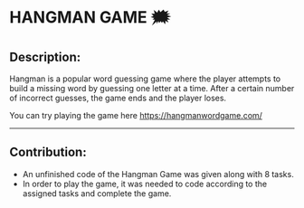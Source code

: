 # HANGMAN GAME 🗯
## Description:

Hangman is a popular word guessing game where the player attempts to build a missing word by guessing one letter at a time. After a certain number of incorrect guesses, the game ends and the player loses.

You can try playing the game here https://hangmanwordgame.com/

--- 
## Contribution:
* An unfinished code of the Hangman Game was given along with 8 tasks.
* In order to play the game, it was needed to code according to the assigned tasks and complete the game.

